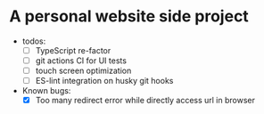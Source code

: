 # A personal website side project
- todos:
  - [ ] TypeScript re-factor
  - [ ] git actions CI for UI tests
  - [ ] touch screen optimization
  - [ ] ES-lint integration on husky git hooks
- Known bugs:
  - [x] Too many redirect error while directly access url in browser
